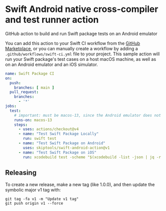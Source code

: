 # Swift Android native cross-compiler and test runner action

GitHub action to build and run Swift package tests on an Android emulator

You can add this action to your Swift CI workflow from the
[GitHub Marketplace](https://github.com/marketplace/actions/swift-android-action),
or you can manually create a workflow by adding a
`.github/workflows/swift-ci.yml` file to your project.
This sample action will run your Swift package's test cases
on a host macOS machine, as well as on an Android emulator
and an iOS simulator.

```yml
name: Swift Package CI
on:
  push:
    branches: [ main ]
  pull_request:
    branches:
      - '*'
jobs:
  test:
    # important: must be macos-13, since the Android emulator does not work on macos-14
    runs-on: macos-13
    steps:
      - uses: actions/checkout@v4
      - name: "Test Swift Package Locally"
        run: swift test
      - name: "Test Swift Package on Android"
        uses: skiptools/swift-android-action@v1
      - name: "Test Swift Package on iOS"
        run: xcodebuild test -scheme "$(xcodebuild -list -json | jq -r '.workspace.schemes[-1]')" -sdk "iphonesimulator" -destination "platform=iOS Simulator,name=iPhone 15"

```



## Releasing

To create a new release, make a new tag (like 1.0.0),
and then update the symbolic major v1 tag with:

```
git tag -fa v1 -m "Update v1 tag"
git push origin v1 --force
```



